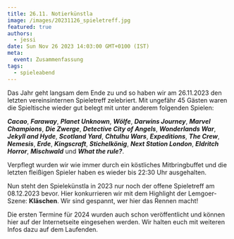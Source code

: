 ```yaml
---
title: 26.11. Notierkünstla
image: /images/20231126_spieletreff.jpg
featured: true
authors:
  - jessi
date: Sun Nov 26 2023 14:03:00 GMT+0100 (IST)
meta:
  event: Zusammenfassung
tags:
  - spieleabend
---
```


Das Jahr geht langsam dem Ende zu und so haben wir am 26.11.2023 den letzten vereinsinternen Spieletreff zelebriert. Mit ungefähr 45 Gästen waren die Spieltische wieder gut belegt mit unter anderem folgenden Spielen:

***Cacao***, ***Faraway***, ***Planet Unknown***, ***Wölfe***, ***Darwins Journey***, ***Marvel Champions***, ***Die Zwerge***, ***Detective City of Angels***, ***Wonderlands War***, ***Jekyll and Hyde***, ***Scotland Yard***, ***Chtulhu Wars***, ***Expeditions***, ***The Crew***, ***Nemesis***, ***Erde***, ***Kingscraft***, ***Stichelkönig***, ***Next Station London***, ***Eldritch Horror***, ***Mischwald*** und ***What the rule?***.

Verpflegt wurden wir wie immer durch ein köstliches Mitbringbuffet und die letzten fleißigen Spieler haben es wieder bis 22:30 Uhr ausgehalten.

Nun steht den Spielekünstla in 2023 nur noch der offene Spieletreff am 08.12.2023 bevor. Hier konkurrieren wir mit dem Highlight der Lemgoer-Szene: **Kläschen**. Wir sind gespannt, wer hier das Rennen macht!

Die ersten Termine für 2024 wurden auch schon veröffentlicht und können hier auf der Internetseite eingesehen werden. Wir halten euch mit weiteren Infos dazu auf dem Laufenden.